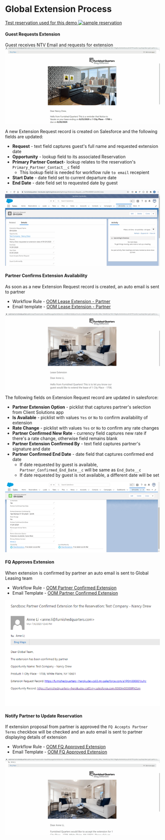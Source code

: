 # Global Extension Process


<a href="https://furnishedquarters--herokudev.lightning.force.com/lightning/r/Opportunity/0060m00000FN2zmAAD/view" target="_blank">
  Test reservation used for this demo
  <img src="../assets/res-1.gif" alt="sample reservation">
</a>

<br>

#### Guest Requests Extension
Guest receives NTV Email and requests for extension
<img src="../assets/guest-extension.gif">

A new Extension Request record is created on Salesforce and the following fields are updated:

* **Request** - text field captures guest's full name and requested extension date
* **Opportunity** - lookup field to its associated Reservation
* **Primary Partner Contact**- lookup relates to the reservation's `Primary_Partner_Contact__c` field
    * This lookup field is needed for workflow rule `to email` recepient
* **Start Date** - date field set to current departure date
* **End Date** - date field set to requested date by guest

<img src="../assets/extension-request-1.gif">

<br>

#### Partner Confirms Extension Availability
As soon as a new Extension Request record is created, an auto email is sent to partner

* Workflow Rule - <a href="https://furnishedquarters--herokudev.lightning.force.com/lightning/setup/WorkflowRules/page?address=%2F01Q0m00000077D4&nodeId=WorkflowRules" target="_blank">OOM Lease Extension - Partner</a>
* Email template - <a href="https://furnishedquarters--herokudev.lightning.force.com/lightning/setup/CommunicationTemplatesEmail/page?address=%2F00X0m000000z4nY" target="_blank">OOM Lease Extension - Partner</a>

<img src="../assets/partner-extension.gif">

The following fields on Extension Request record are updated in salesforce:

* **Partner Extension Option** - picklist that captures partner's selection from Client Solutions app
* **Is Available** - picklist with values `Yes` or `No` to confirm availability of extension
* **Rate Change** - picklist with values `Yes` or `No` to confirm any rate changes
* **Partner Confirmed New Rate** - currency field captures new rate if there's a rate change, otherwise field remains blank
* **Partner Extension Confirmed By** - text field captures partner's signature and date
* **Partner Confirmed End Date** - date field that captures confirmed end date
    * If date requested by guest is available, `Partner_Confirmed_End_Date__c` will be same as `End_Date__c`
    * If date requested by guest is not available, a different date will be set


<img src="../assets/extension-request-2.png">

<br>

#### FQ Approves Extension
When extension is confirmed by partner an auto email is sent to Global Leasing team

* Workflow Rule - <a href="https://furnishedquarters--herokudev.lightning.force.com/lightning/setup/WorkflowRules/page?address=%2F01Q0m00000077DY&nodeId=WorkflowRules" target="_blank">OOM Partner Confirmed Extension</a>
* Email Template - <a href="https://furnishedquarters--herokudev.lightning.force.com/lightning/setup/CommunicationTemplatesEmail/page?address=%2F00X0m0000012BNO" target="_blank">OOM Partner Confirmed Extension</a>

<img src="../assets/global-extension.png">

<br>

#### Notify Partner to Update Reservation
If extension proposal from partner is approved the `FQ Accepts Partner Terms` checkbox will be checked and an auto email is sent to partner displaying details of extension

* Workflow Rule - <a href="https://furnishedquarters--herokudev.lightning.force.com/lightning/setup/WorkflowRules/page?address=%2F01Q0m00000077GI&nodeId=WorkflowRules" target="_blank">OOM FQ Approved Extension</a>
* Email Template - <a href="https://furnishedquarters--herokudev.lightning.force.com/lightning/setup/CommunicationTemplatesEmail/page?address=%2F00X0m0000012BRB" target="_blank">OOM FQ Approved Extension</a>

<img src="../assets/partner-extension-2.gif">

<br>